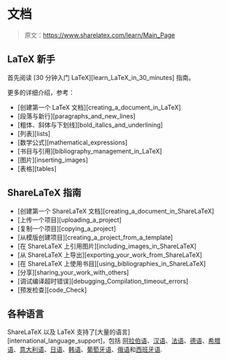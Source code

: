 # 文档

> 原文：https://www.sharelatex.com/learn/Main_Page

## LaTeX 新手

首先阅读 [30 分钟入门 LaTeX][learn_LaTeX_in_30_minutes] 指南。

更多的详细介绍，参考：

- [创建第一个 LaTeX 文档][creating_a_document_in_LaTeX]
- [段落与新行][paragraphs_and_new_lines]
- [粗体、斜体与下划线][bold_italics_and_underlining]
- [列表][lists]
- [数学公式][mathematical_expressions]
- [书目与引用][bibliography_management_in_LaTeX]
- [图片][inserting_images]
- [表格][tables]

## ShareLaTeX 指南

- [创建第一个 ShareLaTeX 文档][creating_a_document_in_ShareLaTeX]
- [上传一个项目][uploading_a_project]
- [复制一个项目][copying_a_project]
- [从模版创建项目][creating_a_project_from_a_template]
- [在 ShareLaTeX 上引用图片][including_images_in_ShareLaTeX]
- [从 ShareLaTeX 上导出][exporting_your_work_from_ShareLaTeX]
- [在 ShareLaTeX 上使用书目][using_bibliographies_in_ShareLaTeX]
- [分享][sharing_your_work_with_others]
- [调试编译超时错误][debugging_Compilation_timeout_errors]
- [预发检查][code_Check]

## 各种语言

ShareLaTeX 以及 LaTeX 支持了[大量的语言][international_language_support]，包括 [阿拉伯语](arabic)、[汉语](chinese)、[法语](french)、[德语](german)、[希腊语](greek)、[意大利语](italian)、[日语](japanese)、[韩语](korean)、[葡萄牙语](portuguese)、[俄语](russian)和[西班牙语](spanish).
